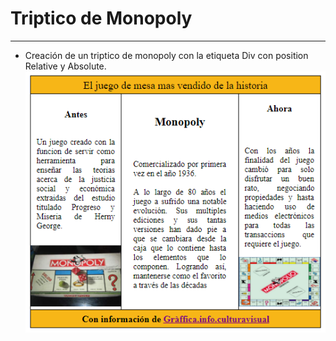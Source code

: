 # Triptico de Monopoly
___
* Creación de un triptico de monopoly con la etiqueta Div con position Relative y Absolute.
![Main](images/Terminado.png)

